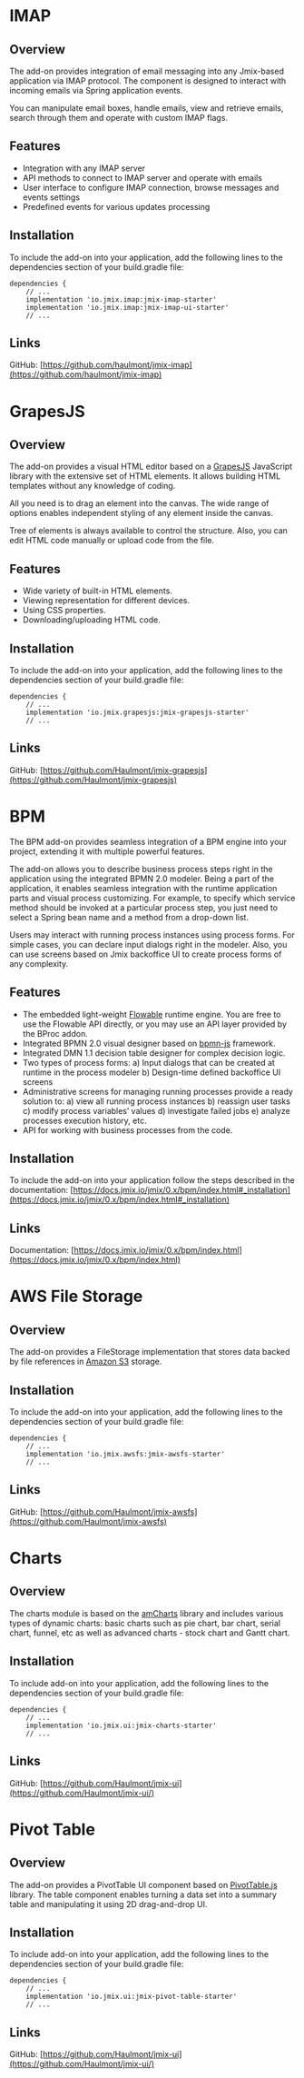 # IMAP

## Overview

The add-on provides integration of email messaging into any Jmix-based application via IMAP protocol. The component is designed to interact with incoming emails via Spring application events.

You can manipulate email boxes, handle emails, view and retrieve emails, search through them and operate with custom IMAP flags.

## Features

- Integration with any IMAP server
- API methods to connect to IMAP server and operate with emails
- User interface to configure IMAP connection, browse messages and events settings
- Predefined events for various updates processing

## Installation

To include the add-on into your application, add the following lines to the dependencies section of your build.gradle file:

```
dependencies {
    // ...
    implementation 'io.jmix.imap:jmix-imap-starter'
    implementation 'io.jmix.imap:jmix-imap-ui-starter'
    // ...
```

## Links

GitHub: [https://github.com/haulmont/jmix-imap](https://github.com/haulmont/jmix-imap)



# GrapesJS

## Overview

The add-on provides a visual HTML editor based on a [GrapesJS](https://grapesjs.com/) JavaScript library with the extensive set of HTML elements. It allows building HTML templates without any knowledge of coding.

All you need is to drag an element into the canvas. The wide range of options enables independent styling of any element inside the canvas.

Tree of elements is always available to control the structure. Also, you can edit HTML code manually or upload code from the file.

## Features

- Wide variety of built-in HTML elements.
- Viewing representation for different devices.
- Using CSS properties.
- Downloading/uploading HTML code.

## Installation

To include the add-on into your application, add the following lines to the dependencies section of your build.gradle file:

```
dependencies {
    // ...
    implementation 'io.jmix.grapesjs:jmix-grapesjs-starter'
    // ...
```

## Links

GitHub: [https://github.com/Haulmont/jmix-grapesjs](https://github.com/Haulmont/jmix-grapesjs)



# BPM

The BPM add-on provides seamless integration of a BPM engine into your project, extending it with multiple powerful features.

The add-on allows you to describe business process steps right in the application using the integrated BPMN 2.0 modeler. Being a part of the application, it enables seamless integration with the runtime application parts and visual process customizing. For example, to specify which service method should be invoked at a particular process step, you just need to select a Spring bean name and a method from a drop-down list.

Users may interact with running process instances using process forms. For simple cases, you can declare input dialogs right in the modeler. Also, you can use screens based on Jmix backoffice UI to create process forms of any complexity.

## Features

- The embedded light-weight [Flowable](https://flowable.org/) runtime engine. You are free to use the Flowable API directly, or you may use an API layer provided by the BProc addon.
- Integrated BPMN 2.0 visual designer based on [bpmn-js](https://bpmn.io/) framework.
- Integrated DMN 1.1 decision table designer for complex decision logic.
- Two types of process forms:
a) Input dialogs that can be created at runtime in the process modeler
b) Design-time defined backoffice UI screens
- Administrative screens for managing running processes provide a ready solution to:
a) view all running process instances
b) reassign user tasks
c) modify process variables’ values
d) investigate failed jobs
e) analyze processes execution history, etc.
- API for working with business processes from the code.

## Installation

To include the add-on into your application follow the steps described in the documentation:  [https://docs.jmix.io/jmix/0.x/bpm/index.html#_installation](https://docs.jmix.io/jmix/0.x/bpm/index.html#_installation)

## Links

Documentation: [https://docs.jmix.io/jmix/0.x/bpm/index.html](https://docs.jmix.io/jmix/0.x/bpm/index.html)




# AWS File Storage

## Overview

The add-on provides a FileStorage implementation that stores data backed by file references in [Amazon S3](https://aws.amazon.com/s3/) storage.

## Installation

To include the add-on into your application, add the following lines to the dependencies section of your build.gradle file:

```
dependencies {
    // ...
    implementation 'io.jmix.awsfs:jmix-awsfs-starter'
    // ...
```

## Links

GitHub: [https://github.com/Haulmont/jmix-awsfs](https://github.com/Haulmont/jmix-awsfs)




# Charts

## Overview

The charts module is based on the [amCharts](https://www.amcharts.com/) library and includes various types of dynamic charts: basic charts such as pie chart, bar chart, serial chart, funnel, etc as well as advanced charts - stock chart and Gantt chart.

## Installation

To include add-on into your application, add the following lines to the dependencies section of your build.gradle file:

```
dependencies {
    // ...
    implementation 'io.jmix.ui:jmix-charts-starter'
    // ...
```

## Links

GitHub: [https://github.com/Haulmont/jmix-ui](https://github.com/Haulmont/jmix-ui/)





# Pivot Table

## Overview

The add-on provides a PivotTable UI component based on [PivotTable.js](https://github.com/nicolaskruchten/pivottable) library. The table component enables turning a data set into a summary table and manipulating it using 2D drag-and-drop UI.

## Installation

To include add-on into your application, add the following lines to the dependencies section of your build.gradle file:

```
dependencies {
    // ...
    implementation 'io.jmix.ui:jmix-pivot-table-starter'
    // ...
```

## Links

GitHub: [https://github.com/Haulmont/jmix-ui](https://github.com/Haulmont/jmix-ui/)

